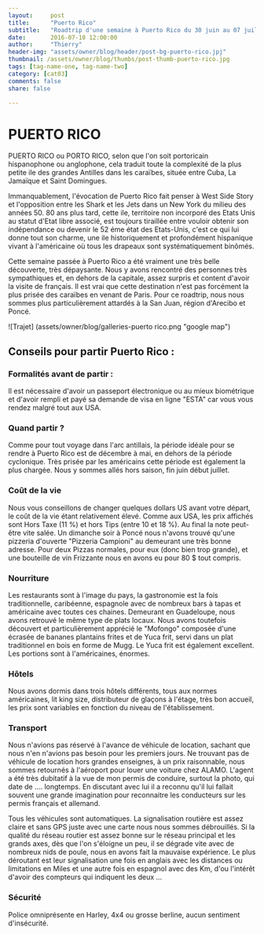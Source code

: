 ```yaml
---
layout:     post
title:      "Puerto Rico"
subtitle:   "Roadtrip d'une semaine à Puerto Rico du 30 juin au 07 juillet 2016"
date:       2016-07-10 12:00:00
author:     "Thierry"
header-img: "assets/owner/blog/header/post-bg-puerto-rico.jpj"
thumbnail: /assets/owner/blog/thumbs/post-thumb-puerto-rico.jpg
tags: [tag-name-one, tag-name-two]
category: [cat03]
comments: false
share: false

---
```


# PUERTO RICO

PUERTO RICO ou PORTO RICO, selon que l'on soit portoricain hispanophone ou anglophone, cela traduit toute la complexité de la plus petite ile des grandes Antilles dans les caraïbes, située entre Cuba, La Jamaïque et Saint Domingues.

Immanquablement, l'évocation de Puerto Rico fait penser à West Side Story et l'opposition entre les Shark et les Jets dans un New York du milieu des années 50. 80 ans plus tard, cette ile, territoire non incorporé des Etats Unis au statut d'Etat libre associé, est toujours tiraillée entre vouloir obtenir son indépendance ou devenir le 52 éme état des Etats-Unis, c'est ce qui lui donne tout son charme, une ile historiquement et profondément hispanique vivant à l'américaine où tous les drapeaux sont systématiquement binômés.

Cette semaine passée à Puerto Rico a été vraiment une très belle découverte, très dépaysante. Nous y avons rencontré des personnes très sympathiques et, en dehors de la capitale, assez surpris et content d'avoir la visite de français. Il est vrai que cette destination n'est pas forcément la plus prisée des caraïbes en venant de Paris. Pour ce roadtrip, nous nous sommes plus particulièrement attardés à la San Juan, région d'Arecibo et Poncé.


![Trajet] (assets/owner/blog/galleries-puerto rico.png "google map")

## Conseils pour partir Puerto Rico :

### Formalités avant de partir :

Il est nécessaire d'avoir un passeport électronique ou au mieux biométrique et d'avoir rempli et payé sa demande de visa en ligne "ESTA" car vous vous rendez malgré tout aux USA.

### Quand partir ?

Comme pour tout voyage dans l'arc antillais, la période idéale pour se rendre à Puerto Rico est de décembre à mai, en dehors de la période cyclonique. Très prisée par les américains cette période est également la plus chargée. Nous y sommes allés hors saison, fin juin début juillet.

### Coût de la vie

Nous vous conseillons de changer quelques dollars US avant votre départ, le coût de la vie étant relativement élevé. Comme aux USA, les prix affichés sont Hors Taxe (11 %) et hors Tips (entre 10 et 18 %). Au final la note peut-être vite salée. Un dimanche soir à Poncé nous n'avons trouvé qu'une pizzeria d'ouverte "Pizzeria Campioni" au demeurant une très bonne adresse. Pour deux Pizzas normales, pour eux (donc bien trop grande), et une bouteille de vin Frizzante nous en avons eu pour 80 $ tout compris. 

### Nourriture

Les restaurants sont à l'image du pays, la gastronomie est la fois traditionnelle, caribéenne, espagnole avec de nombreux bars à tapas et américaine avec toutes ces chaines. Demeurant en Guadeloupe, nous avons retrouvé le même type de plats locaux. Nous avons toutefois découvert et particulièrement apprécié le "Mofongo" composée d'une écrasée de bananes plantains frites et de Yuca frit, servi dans un plat traditionnel en bois en forme de Mugg. Le Yuca frit est également excellent. Les portions sont à l'américaines, énormes.

### Hôtels

Nous avons dormis dans trois hôtels différents, tous aux normes américaines, lit king size, distributeur de glaçons à l'étage, très bon accueil, les prix sont variables en fonction du niveau de l'établissement.

### Transport

Nous n'avions pas réservé à l'avance de véhicule de location, sachant que nous n'en n'avions pas besoin pour les premiers jours. Ne trouvant pas de véhicule de location hors grandes enseignes, à un prix raisonnable, nous sommes retournés à l'aéroport pour louer une voiture chez ALAMO. L'agent a été très dubitatif à la vue de mon permis de conduire, surtout la photo, qui date de …. longtemps. En discutant avec lui il a reconnu qu'il lui fallait souvent une grande imagination pour reconnaitre les conducteurs sur les permis français et allemand.

Tous les véhicules sont automatiques. La signalisation routière est assez claire et sans GPS juste avec une carte nous nous sommes débrouillés. Si la qualité du réseau routier est assez bonne sur le réseau principal et les grands axes, dès que l'on s'éloigne un peu, il se dégrade vite avec de nombreux nids de poule, nous en avons fait la mauvaise expérience. Le plus déroutant est leur signalisation une fois en anglais avec les distances ou limitations en Miles et une autre fois en espagnol avec des Km, d'ou l'intérêt d'avoir des compteurs qui indiquent les deux … 

 
### Sécurité

Police omniprésente en Harley, 4x4 ou grosse berline, aucun sentiment d'insécurité.
